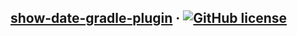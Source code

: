 ## [show-date-gradle-plugin](https://github.com/bhokumar/show-date-gradle-plugin) &middot; [![GitHub license](https://img.shields.io/badge/license-MIT-blue.svg)](https://github.com/bhokumar/show-date-gradle-plugin)

